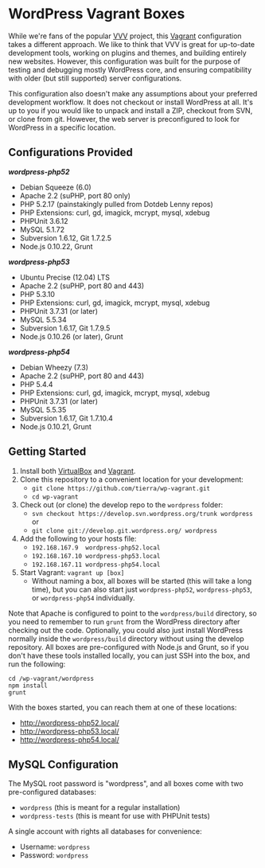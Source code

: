 # WordPress Vagrant Boxes

While we're fans of the popular [VVV](https://github.com/10up/varying-vagrant-vagrants)
project, this [Vagrant](http://vagrantup.com) configuration takes a different approach.
We like to think that VVV is great for up-to-date development tools, working on plugins
and themes, and building entirely new websites. However, this configuration was built
for the purpose of testing and debugging mostly WordPress core, and ensuring
compatibility with older (but still supported) server configurations.

This configuration also doesn't make any assumptions about your preferred development
workflow. It does not checkout or install WordPress at all. It's up to you if you
would like to unpack and install a ZIP, checkout from SVN, or clone from git. However,
the web server is preconfigured to look for WordPress in a specific location.

## Configurations Provided

***wordpress-php52***

* Debian Squeeze (6.0)
* Apache 2.2 (suPHP, port 80 only)
* PHP 5.2.17 (painstakingly pulled from Dotdeb Lenny repos)
* PHP Extensions: curl, gd, imagick, mcrypt, mysql, xdebug
* PHPUnit 3.6.12
* MySQL 5.1.72
* Subversion 1.6.12, Git 1.7.2.5
* Node.js 0.10.22, Grunt

***wordpress-php53***

* Ubuntu Precise (12.04) LTS
* Apache 2.2 (suPHP, port 80 and 443)
* PHP 5.3.10
* PHP Extensions: curl, gd, imagick, mcrypt, mysql, xdebug
* PHPUnit 3.7.31 (or later)
* MySQL 5.5.34
* Subversion 1.6.17, Git 1.7.9.5
* Node.js 0.10.26 (or later), Grunt

***wordpress-php54***

* Debian Wheezy (7.3)
* Apache 2.2 (suPHP, port 80 and 443)
* PHP 5.4.4
* PHP Extensions: curl, gd, imagick, mcrypt, mysql, xdebug
* PHPUnit 3.7.31 (or later)
* MySQL 5.5.35
* Subversion 1.6.17, Git 1.7.10.4
* Node.js 0.10.21, Grunt

## Getting Started

1. Install both [VirtualBox](https://www.virtualbox.org/) and
   [Vagrant](http://www.vagrantup.com/).
2. Clone this repository to a convenient location for your development:
    * `git clone https://github.com/tierra/wp-vagrant.git`
    * `cd wp-vagrant`
3. Check out (or clone) the develop repo to the `wordpress` folder:
    * `svn checkout https://develop.svn.wordpress.org/trunk wordpress` or
    * `git clone git://develop.git.wordpress.org/ wordpress`
4. Add the following to your hosts file:
    * `192.168.167.9  wordpress-php52.local`
    * `192.168.167.10 wordpress-php53.local`
    * `192.168.167.11 wordpress-php54.local`
5. Start Vagrant: `vagrant up [box]`
    * Without naming a box, all boxes will be started (this will take a long
      time), but you can also start just `wordpress-php52`, `wordpress-php53`,
      or `wordpress-php54` individually.

Note that Apache is configured to point to the `wordpress/build` directory,
so you need to remember to run `grunt` from the WordPress directory after
checking out the code. Optionally, you could also just install WordPress
normally inside the `wordpress/build` directory without using the develop
repository. All boxes are pre-configured with Node.js and Grunt, so if you
don't have these tools installed locally, you can just SSH into the box, and
run the following:

```
cd /wp-vagrant/wordpress
npm install
grunt
```

With the boxes started, you can reach them at one of these locations:

* http://wordpress-php52.local/
* http://wordpress-php53.local/
* http://wordpress-php54.local/

## MySQL Configuration

The MySQL root password is "wordpress", and all boxes
come with two pre-configured databases:

* `wordpress` (this is meant for a regular installation)
* `wordpress-tests` (this is meant for use with PHPUnit tests)

A single account with rights all databases for convenience:

* Username: `wordpress`
* Password: `wordpress`

